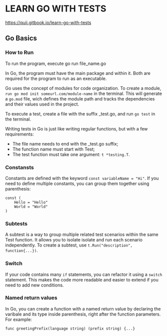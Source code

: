 # LEARN GO WITH TESTS
https://quii.gitbook.io/learn-go-with-tests

## Go Basics
### How to Run

To run the program, execute go run file_name.go

In Go, the program must have the main package and within it. Both are required for the program to run as an executable.

Go uses the concept of modules for code organization. To create a module, `run go mod init someurl.com/module-name` in the terminal. This will generate a `go.mod` file, wich defines the module path and tracks the dependencies and their values used in the project.

To execute a test, create a file with the suffix _test.go, and run `go test` in the terminal.

Writing tests in Go is just like writing regular functions, but with a few requirements:
- The file name needs to end with the _test.go suffix;
- The function name must start with Test;
- The test function must take one argument: `t *testing.T`.

### Constansts
Constants are defined with the keyword `const variableName = "Hi"`. If you need to define multiple constants, you can group them together using parenthesis:
```
const (
    Hello = "Hello"
    World = "World"
)
```

### Subtests
A subtest is a way to group multiple related test scenarios within the same Test function. It allows you to isolate isolate and run each scenario independently. To create a subtest, use `t.Run("description", function{...})`.

### Switch
If your code contains many `if` statements, you can refactor it using a `switch` statement. This makes the code more readable and easier to extend if you need to add new conditions.

### Named return values
In Go, you can create a function with a named return value by declaring the varibale and its type inside parenthesis, right after the function parameters. For example:
```
func greetingPrefix(language string) (prefix string) {...}
```